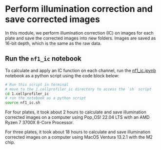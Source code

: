 # Perform illumination correction and save corrected images

In this module, we perform illumination correction (IC) on images for each plate and save the corrected images into new folders. 
Images are saved as 16-bit depth, which is the same as the raw data.

## Run the `nf1_ic` notebook

To calculate and apply an IC function on each channel, run the [nf1_ic.ipynb](nf1_ic.ipynb) notebook as a python script using the code block below:

```bash
# Run this script in terminal
# move to the 1.cellprofiler_ic directory to access the `sh` script
cd 1.cellprofiler_ic
# run the notebook as a python script
source nf1_ic.sh
```

For four plates, it took about 2 hours to calculate and save illumination corrected images on a computer using Pop_OS! 22.04 LTS with an AMD Ryzen 7 3700X 8-Core Processor.

For three plates, it took about 18 hours to calculate and save illumination corrected images on a computer using MacOS Ventura 13.2.1 with the M2 chip.
